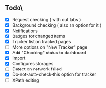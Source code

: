 ## Todo\
- [x] Request checking ( with out tabs )
- [x] Background checking ( also an option for it )
- [x] Notifications
- [x] Badges for changed items
- [x] Tracker list on tracked pages
- [ ] More options on "New Tracker" page
- [x] Add "Checking" status to dashboard
- [x] Import
- [x] Configures storages
- [ ] Detect on network failed
- [x] Do-not-auto-check-this option for tracker
- [ ] XPath editing
